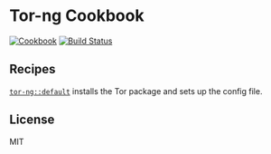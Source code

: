 # Tor-ng Cookbook

[![Cookbook](https://img.shields.io/cookbook/v/tor-ng.svg)](https://supermarket.getchef.com/cookbooks/tor-ng)
[![Build Status](https://github.com/infertux/chef-tor-ng/actions/workflows/test.yml/badge.svg)](https://github.com/infertux/chef-tor-ng/actions)

## Recipes

[`tor-ng::default`](https://github.com/infertux/chef-tor-ng/tree/master/recipes/default.rb) installs the Tor package and sets up the config file.

## License

MIT

